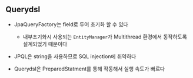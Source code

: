 ## Querydsl

- JpaQueryFactory는 field로 두어 초기화 할 수 있다

  - 내부초기화시 사용되는 `EntityManager`가 Multithread 환경에서 동작하도록 설계되었기 때문이다

- JPQL은 string을 사용하므로 SQL injection에 취약하다

- Querydsl은 PreparedStatment를 통해 작동해서 실행 속도가 빠르다
